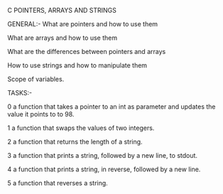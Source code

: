 C POINTERS, ARRAYS AND STRINGS

GENERAL:-
What are pointers and how to use them

What are arrays and how to use them

What are the differences between pointers and arrays

How to use strings and how to manipulate them

Scope of variables.

TASKS:-

0 a function that takes a pointer to an int as parameter and updates the value it points to to 98.

1 a function that swaps the values of two integers.

2 a function that returns the length of a string.

3 a function that prints a string, followed by a new line, to stdout.

4 a function that prints a string, in reverse, followed by a new line.

5 a function that reverses a string.
